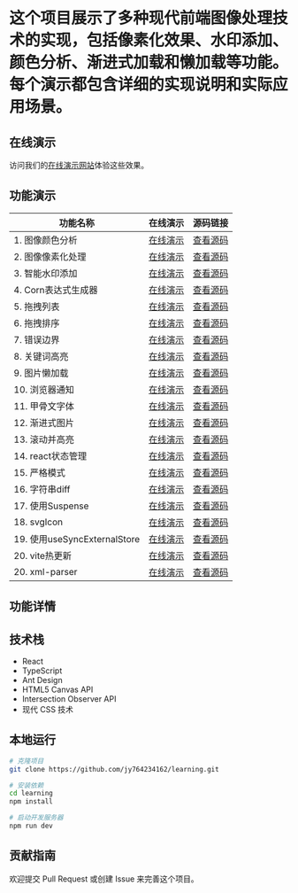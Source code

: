 
# 这个项目展示了多种现代前端图像处理技术的实现，包括像素化效果、水印添加、颜色分析、渐进式加载和懒加载等功能。每个演示都包含详细的实现说明和实际应用场景。

## 在线演示

访问我们的[在线演示网站](https://jy764234162.github.io/learning)体验这些效果。

## 功能演示

| 功能名称 | 在线演示 | 源码链接 |
| -------- | -------- | -------- |
| 1. 图像颜色分析 | [在线演示](https://jy764234162.github.io/learning/canvas-color-analyzer) | [查看源码](https://github.com/your-username/image-processing-demo/blob/main/src/pages/canvas-color-analyzer/index.tsx) |
| 2. 图像像素化处理 | [在线演示](https://jy764234162.github.io/learning/canvas-pixelation) | [查看源码](https://github.com/your-username/image-processing-demo/blob/main/src/pages/canvas-pixelation/index.tsx) |
| 3. 智能水印添加 | [在线演示](https://jy764234162.github.io/learning/canvas-watermark) | [查看源码](https://github.com/your-username/image-processing-demo/blob/main/src/pages/canvas-watermark/index.tsx) |
| 4. Corn表达式生成器 | [在线演示](https://jy764234162.github.io/learning/cron) | [查看源码](https://github.com/your-username/image-processing-demo/blob/main/src/pages/cron/index.tsx) |
| 5. 拖拽列表 | [在线演示](https://jy764234162.github.io/learning/drag-list) | [查看源码](https://github.com/your-username/image-processing-demo/blob/main/src/pages/drag-list/index.tsx) |
| 6. 拖拽排序 | [在线演示](https://jy764234162.github.io/learning/drag-sort) | [查看源码](https://github.com/your-username/image-processing-demo/blob/main/src/pages/drag-sort/index.tsx) |
| 7. 错误边界 | [在线演示](https://jy764234162.github.io/learning/error-boundary) | [查看源码](https://github.com/your-username/image-processing-demo/blob/main/src/pages/error-boundary/index.tsx) |
| 8. 关键词高亮 | [在线演示](https://jy764234162.github.io/learning/keyword-highlight) | [查看源码](https://github.com/your-username/image-processing-demo/blob/main/src/pages/keyword-highlight/index.tsx) |
| 9. 图片懒加载 | [在线演示](https://jy764234162.github.io/learning/lazyImage) | [查看源码](https://github.com/your-username/image-processing-demo/blob/main/src/pages/lazyImage/index.tsx) |
| 10. 浏览器通知 | [在线演示](https://jy764234162.github.io/learning/notification) | [查看源码](https://github.com/your-username/image-processing-demo/blob/main/src/pages/notification/index.tsx) |
| 11. 甲骨文字体 | [在线演示](https://jy764234162.github.io/learning/oracle-font) | [查看源码](https://github.com/your-username/image-processing-demo/blob/main/src/pages/oracle-font/index.tsx) |
| 12. 渐进式图片 | [在线演示](https://jy764234162.github.io/learning/progressiveImg) | [查看源码](https://github.com/your-username/image-processing-demo/blob/main/src/pages/progressiveImg/index.tsx) |
| 13. 滚动并高亮 | [在线演示](https://jy764234162.github.io/learning/scrollAndHighlight) | [查看源码](https://github.com/your-username/image-processing-demo/blob/main/src/pages/scrollAndHighlight/index.tsx) |
| 14. react状态管理 | [在线演示](https://jy764234162.github.io/learning/react-state-management) | [查看源码](https://github.com/your-username/image-processing-demo/blob/main/src/pages/react-state-management/index.tsx) |
| 15. 严格模式 | [在线演示](https://jy764234162.github.io/learning/strictMode) | [查看源码](https://github.com/your-username/image-processing-demo/blob/main/src/pages/strictMode/index.tsx) |
| 16. 字符串diff | [在线演示](https://jy764234162.github.io/learning/string-diff) | [查看源码](https://github.com/your-username/image-processing-demo/blob/main/src/pages/string-diff/index.tsx) |
| 17. 使用Suspense | [在线演示](https://jy764234162.github.io/learning/suspense) | [查看源码](https://github.com/your-username/image-processing-demo/blob/main/src/pages/suspense/index.tsx) |
| 18. svgIcon | [在线演示](https://jy764234162.github.io/learning/svgIcon) | [查看源码](https://github.com/your-username/image-processing-demo/blob/main/src/pages/svgIcon/index.tsx) |
| 19. 使用useSyncExternalStore | [在线演示](https://jy764234162.github.io/learning/useSyncExternalStore) | [查看源码](https://github.com/your-username/image-processing-demo/blob/main/src/pages/useSyncExternalStore/index.tsx) |
| 20. vite热更新 | [在线演示](https://jy764234162.github.io/learning/vite-hmr) | [查看源码](https://github.com/your-username/image-processing-demo/blob/main/src/pages/vite-hmr/index.tsx) |
| 20. xml-parser | [在线演示](https://jy764234162.github.io/learning/xml-parser) | [查看源码](https://github.com/your-username/image-processing-demo/blob/main/src/pages/xml-parser/index.tsx) |

## 功能详情


## 技术栈

- React 
- TypeScript
- Ant Design
- HTML5 Canvas API
- Intersection Observer API
- 现代 CSS 技术

## 本地运行

```bash
# 克隆项目
git clone https://github.com/jy764234162/learning.git

# 安装依赖
cd learning
npm install

# 启动开发服务器
npm run dev
```

## 贡献指南

欢迎提交 Pull Request 或创建 Issue 来完善这个项目。

